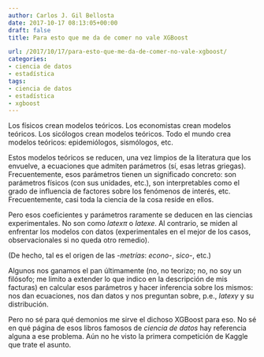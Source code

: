 ```yaml
---
author: Carlos J. Gil Bellosta
date: 2017-10-17 08:13:05+00:00
draft: false
title: Para esto que me da de comer no vale XGBoost

url: /2017/10/17/para-esto-que-me-da-de-comer-no-vale-xgboost/
categories:
- ciencia de datos
- estadística
tags:
- ciencia de datos
- estadística
- xgboost
---
```


Los físicos crean modelos teóricos. Los economistas crean modelos teóricos. Los sicólogos crean modelos teóricos. Todo el mundo crea modelos teóricos: epidemiólogos, sismólogos, etc.

Estos modelos teóricos se reducen, una vez limpios de la literatura que los envuelve, a ecuaciones que admiten parámetros (sí, esas letras griegas). Frecuentemente, esos parámetros tienen un significado concreto: son parámetros físicos (con sus unidades, etc.), son interpretables como el grado de influencia de factores sobre los fenómenos de interés, etc. Frecuentemente, casi toda la ciencia de la cosa reside en ellos.

Pero esos coeficientes y parámetros raramente se deducen en las ciencias experimentales. No son como $latex \pi$ o $latex e$. Al contrario, se miden al enfrentar los modelos con datos (experimentales en el mejor de los casos, observacionales si no queda otro remedio).

(De hecho, tal es el origen de las _-metrías_: _econo-_, _sico-_, etc.)

Algunos nos ganamos el pan últimamente (no, no teorizo; no, no soy un filósofo; me limito a extender lo que indico en la descripción de mis facturas) en calcular esos parámetros y hacer inferencia sobre los mismos: nos dan ecuaciones, nos dan datos y nos preguntan sobre, p.e., $latex \gamma$ y su distribución.

Pero no sé para qué demonios me sirve el dichoso XGBoost para eso. No sé en qué página de esos libros famosos de _ciencia de datos_ hay referencia alguna a ese problema. Aún no he visto la primera competición de Kaggle que trate el asunto.


